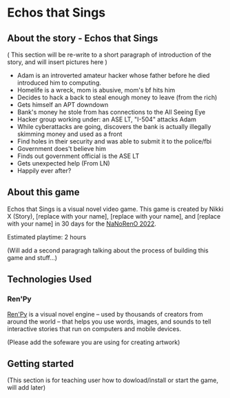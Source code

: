 # Echos that Sings

## About the story - Echos that Sings

( This section will be re-write to a short paragraph of introduction of the story, and will insert pictures here )
- Adam is an introverted amateur hacker whose father before he died introduced him to computing.
- Homelife is a wreck, mom is abusive, mom's bf hits him
- Decides to hack a back to steal enough  money to leave (from the rich)
- Gets himself an APT downdown
- Bank's money he stole from has connections to the All Seeing Eye
- Hacker group working under: an ASE LT, "I-504" attacks Adam
- While cyberattacks are going, discovers the bank is actually illegally skimming money and used as a front
- Find holes in their security and was able to submit it to the police/fbi
- Government does't believe him
- Finds out government official is the ASE LT
- Gets unexpected help (From LN)
- Happily ever after?


## About this game

Echos that Sings is a visual novel video game.
This game is created by Nikki X (Story), [replace with your name], [replace with your name], and [replace with your name] in 30 days for the [NaNoRenO 2022].

Estimated playtime: 2 hours


[NaNoRenO 2022]:https://itch.io/jam/nanoreno-2022

(Will add a second paragragh talking about the process of building this game and stuff...)

## Technologies Used

### Ren'Py
[Ren'Py] is a visual novel engine – used by thousands of creators from around the world – that helps you use words, images, and sounds to tell interactive stories that run on computers and mobile devices.

[Ren'Py]:https://www.renpy.org/doc/html/index.html

(Please add the sofeware you are using for creating artwork)

## Getting started

(This section is for teaching user how to dowload/install or start the game, will add later)
